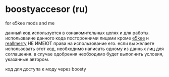 # boostyaccesor (ru)
for e5kee mods and me

данный код используется в ознакомительных целях и для работы. использваине данного кода посторонними лицами кроме [e5kee](@sexyswag2004) и [reallmerry](https://t.me/gummp3) НЕ ИМЕЮТ права на использование его.
если вы желаете использовать этот код, необходимо написать одному из данных лиц для соглашения. в случае одобрения необходимо будет выполнить условия, указанные автором.

код для доступа к моду через boosty

